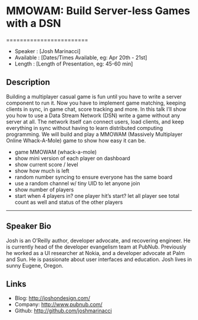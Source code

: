 # MMOWAM: Build Server-less Games with a DSN
========================

* Speaker   : [Josh Marinacci]
* Available : [Dates/Times Available, eg: Apr 20th - 21st]
* Length    : [Length of Presentation, eg: 45-60 min]

Description
-----------

Building a multiplayer casual game is fun until you have to write a server
component to run it. Now you have to implement game matching, keeping clients in
sync, in game chat, score tracking and more. In this talk I’ll show you how to
use a Data Stream Network (DSN) write a game without any server at all. The
network itself can connect users, load clients, and keep everything in sync
without having to learn distributed computing programming. We will build and
play a MMOWAM (Massively Multiplayer Online Whack-A-Mole) game to show how easy
it can be.

- game MMOWAM (whack-a-mole)
- show mini version of each player on dashboard
- show current score / level
- show how much is left
- random number syncing to ensure everyone has the same board
- use a random channel w/ tiny UID to let anyone join
- show number of players
- start when 4 players in? one player hit’s start? let all player see total count as well and status of the other players

---------------

Speaker Bio
-----------

Josh is an O’Reilly author, developer advocate, and recovering engineer. He is
currently head of the developer evangelism team at PubNub. Previously he worked
as a UI researcher at Nokia, and a developer advocate at Palm and Sun. He is
passionate about user interfaces and education. Josh lives in sunny Eugene,
Oregon.


Links
-----

* Blog: http://joshondesign.com/
* Company: http://www.pubnub.com/
* Github: http://github.com/joshmarinacci
